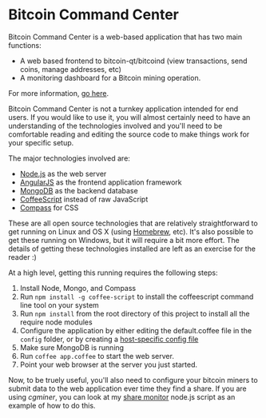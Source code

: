 # Bitcoin Command Center

Bitcoin Command Center is a web-based application that has two main functions:

* A web based frontend to bitcoin-qt/bitcoind (view transactions, send coins, manage addresses, etc)
* A monitoring dashboard for a Bitcoin mining operation.

For more information, [go here](http://www.ewal.net/2013/09/24/bitcoin-command-a-mining-slash-wallet-management-web-app/).

Bitcoin Command Center is not a turnkey application intended for end users.  If you would like to use it, you will almost certainly need to have an understanding of the technologies involved and you'll need to be comfortable reading and editing the source code to make things work for your specific setup.

The major technologies involved are:

* [Node.js](http://nodejs.org/) as the web server
* [AngularJS](http://angularjs.org/) as the frontend application framework
* [MongoDB](http://www.mongodb.org/) as the backend database
* [CoffeeScript](http://coffeescript.org/) instead of raw JavaScript
* [Compass](http://compass-style.org/) for CSS

These are all open source technologies that are relatively straightforward to get running on Linux and OS X (using [Homebrew](http://brew.sh/), etc).  It's also possible to get these running on Windows, but it will require a bit more effort.  The details of getting these technologies installed are left as an exercise for the reader :)

At a high level, getting this running requires the following steps:

1. Install Node, Mongo, and Compass
2. Run `npm install -g coffee-script` to install the coffeescript command line tool on your system
3. Run `npm install` from the root directory of this project to install all the require node modules
4. Configure the application by either editing the default.coffee file in the `config` folder, or by creating a [host-specific config file](http://lorenwest.github.io/node-config/latest/)
5. Make sure MongoDB is running
6. Run `coffee app.coffee` to start the web server.
7. Point your web browser at the server you just started.

Now, to be truely useful, you'll also need to configure your bitcoin miners to submit data to the web application ever time they find a share.  If you are using *cgminer*, you can look at my [share monitor](https://github.com/ervwalter/share-monitor/) node.js script as an example of how to do this.

